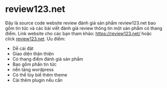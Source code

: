 # review123.net
Đây là source code website review đánh giá sản phẩm review123.net bao gồm tin tức và các bài viết đánh giá review thông tin một sản phẩm có thang điểm.
Link website cho các bạn tham khảo: https://review123.net/ hoặc click <a href="https://review123.net/">review123.net</a>.
Ưu điểm:
- Dễ cài đặt
- Giao diện thân thiện
- Có thang điểm đánh giá sản phẩm
- Bao gồm phần tin tức
- nền tảng wordpress
- Có thể tùy biế thêm theme
- Cài thêm plugin nếu cần
